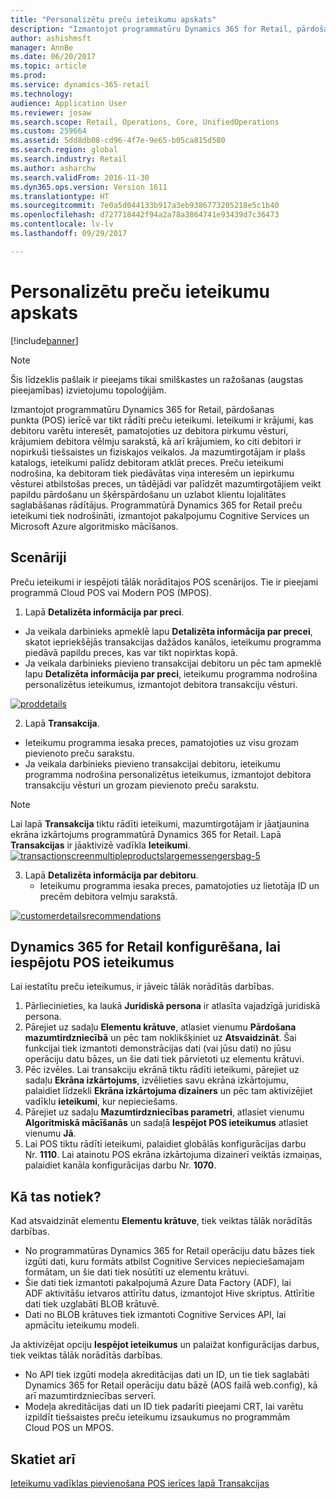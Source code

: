 ```yaml
---
title: "Personalizētu preču ieteikumu apskats"
description: "Izmantojot programmatūru Dynamics 365 for Retail, pārdošanas punkta (POS) ierīcē var tikt rādīti preču ieteikumi. Ieteikumi ir krājumi, kas debitoru varētu interesēt, pamatojoties uz debitora pirkumu vēsturi, krājumiem debitora vēlmju sarakstā, kā arī krājumiem, ko citi debitori ir nopirkuši tiešsaistes un fiziskajos veikalos. Ja mazumtirgotājam ir plašs katalogs, ieteikumi palīdz debitoram atklāt preces. Preču ieteikumi nodrošina, ka debitoram tiek piedāvātas viņa interesēm un iepirkumu vēsturei atbilstošas preces, un tādējādi var palīdzēt mazumtirgotājiem veikt papildu pārdošanu un šķērspārdošanu un uzlabot klientu lojalitātes saglabāšanas rādītājus. Programmatūrā Dynamics 365 for Retail preču ieteikumi tiek nodrošināti, izmantojot pakalpojumu Cognitive Services un Microsoft Azure algoritmisko mācīšanos."
author: ashishmsft
manager: AnnBe
ms.date: 06/20/2017
ms.topic: article
ms.prod: 
ms.service: dynamics-365-retail
ms.technology: 
audience: Application User
ms.reviewer: josaw
ms.search.scope: Retail, Operations, Core, UnifiedOperations
ms.custom: 259664
ms.assetid: 5dd8db08-cd96-4f7e-9e65-b05ca815d580
ms.search.region: global
ms.search.industry: Retail
ms.author: asharchw
ms.search.validFrom: 2016-11-30
ms.dyn365.ops.version: Version 1611
ms.translationtype: HT
ms.sourcegitcommit: 7e0a5d044133b917a3eb9386773205218e5c1b40
ms.openlocfilehash: d727718442f94a2a78a3864741e93439d7c36473
ms.contentlocale: lv-lv
ms.lasthandoff: 09/29/2017

---
```


# <a name="personalized-product-recommendations-overview"></a>Personalizētu preču ieteikumu apskats

[!include[banner](includes/banner.md)]


> [!NOTE]
> Šis līdzeklis pašlaik ir pieejams tikai smilškastes un ražošanas (augstas pieejamības) izvietojumu topoloģijām. 

Izmantojot programmatūru Dynamics 365 for Retail, pārdošanas punkta (POS) ierīcē var tikt rādīti preču ieteikumi. Ieteikumi ir krājumi, kas debitoru varētu interesēt, pamatojoties uz debitora pirkumu vēsturi, krājumiem debitora vēlmju sarakstā, kā arī krājumiem, ko citi debitori ir nopirkuši tiešsaistes un fiziskajos veikalos. Ja mazumtirgotājam ir plašs katalogs, ieteikumi palīdz debitoram atklāt preces. Preču ieteikumi nodrošina, ka debitoram tiek piedāvātas viņa interesēm un iepirkumu vēsturei atbilstošas preces, un tādējādi var palīdzēt mazumtirgotājiem veikt papildu pārdošanu un šķērspārdošanu un uzlabot klientu lojalitātes saglabāšanas rādītājus. Programmatūrā Dynamics 365 for Retail preču ieteikumi tiek nodrošināti, izmantojot pakalpojumu Cognitive Services un Microsoft Azure algoritmisko mācīšanos.


<a name="scenarios"></a>Scenāriji
---------

Preču ieteikumi ir iespējoti tālāk norādītajos POS scenārijos. Tie ir pieejami programmā Cloud POS vai Modern POS (MPOS).

1.  Lapā **Detalizēta informācija par preci**.

-   Ja veikala darbinieks apmeklē lapu **Detalizēta informācija par precei**, skatot iepriekšējās transakcijas dažādos kanālos, ieteikumu programma piedāvā papildu preces, kas var tikt nopirktas kopā.
-   Ja veikala darbinieks pievieno transakcijai debitoru un pēc tam apmeklē lapu **Detalizēta informācija par preci**, ieteikumu programma nodrošina personalizētus ieteikumus, izmantojot debitora transakciju vēsturi.

[![proddetails](./media/proddetails.png)](./media/proddetails.png)

2.  Lapā **Transakcija**.

-   Ieteikumu programma iesaka preces, pamatojoties uz visu grozam pievienoto preču sarakstu.
-   Ja veikala darbinieks pievieno transakcijai debitoru, ieteikumu programma nodrošina personalizētus ieteikumus, izmantojot debitora transakciju vēsturi un grozam pievienoto preču sarakstu.

> [!NOTE]
> Lai lapā **Transakcija** tiktu rādīti ieteikumi, mazumtirgotājam ir jāatjaunina ekrāna izkārtojums programmatūrā Dynamics 365 for Retail. Lapā **Transakcijas** ir jāaktivizē vadīkla **Ieteikumi**. [![transactionscreenmultipleproductslargemessengersbag-5](./media/transactionscreenmultipleproductslargemessengersbag-5.jpg)](./media/transactionscreenmultipleproductslargemessengersbag-5.jpg)

3.  Lapā **Detalizēta informācija par debitoru**.
    -   Ieteikumu programma iesaka preces, pamatojoties uz lietotāja ID un precēm debitora velmju sarakstā.

[![customerdetailsrecommendations](./media/customerdetailsrecommendations.png)](./media/customerdetailsrecommendations.png)

## <a name="configure-dynamics-365-for-retail-to-enable-pos-recommendations"></a>Dynamics 365 for Retail konfigurēšana, lai iespējotu POS ieteikumus
Lai iestatītu preču ieteikumus, ir jāveic tālāk norādītās darbības.

1.  Pārliecinieties, ka laukā **Juridiskā persona** ir atlasīta vajadzīgā juridiskā persona.
2.  Pārejiet uz sadaļu **Elementu krātuve**, atlasiet vienumu **Pārdošana mazumtirdzniecībā** un pēc tam noklikšķiniet uz **Atsvaidzināt**. Šai funkcijai tiek izmantoti demonstrācijas dati (vai jūsu dati) no jūsu operāciju datu bāzes, un šie dati tiek pārvietoti uz elementu krātuvi.
3.  Pēc izvēles. Lai transakciju ekrānā tiktu rādīti ieteikumi, pārejiet uz sadaļu **Ekrāna izkārtojums**, izvēlieties savu ekrāna izkārtojumu, palaidiet līdzekli **Ekrāna izkārtojuma dizainers** un pēc tam aktivizējiet vadīklu **ieteikumi**, kur nepieciešams.
4.  Pārejiet uz sadaļu **Mazumtirdzniecības parametri**, atlasiet vienumu **Algoritmiskā mācīšanās** un sadaļā **Iespējot POS ieteikumus** atlasiet vienumu **Jā**.
5.  Lai POS tiktu rādīti ieteikumi, palaidiet globālās konfigurācijas darbu Nr. **1110**. Lai atainotu POS ekrāna izkārtojuma dizainerī veiktās izmaiņas, palaidiet kanāla konfigurācijas darbu Nr. **1070**.

## <a name="how-does-it-work"></a>[]()Kā tas notiek?
Kad atsvaidzināt elementu **Elementu krātuve**, tiek veiktas tālāk norādītās darbības.

-   No programmatūras Dynamics 365 for Retail operāciju datu bāzes tiek izgūti dati, kuru formāts atbilst Cognitive Services nepieciešamajam formātam, un šie dati tiek nosūtīti uz elementu krātuvi.
-   Šie dati tiek izmantoti pakalpojumā Azure Data Factory (ADF), lai ADF aktivitāšu ietvaros attīrītu datus, izmantojot Hive skriptus. Attīrītie dati tiek uzglabāti BLOB krātuvē.
-   Dati no BLOB krātuves tiek izmantoti Cognitive Services API, lai apmācītu ieteikumu modeli.

Ja aktivizējat opciju **Iespējot ieteikumus** un palaižat konfigurācijas darbus, tiek veiktas tālāk norādītās darbības.

-   No API tiek izgūti modeļa akreditācijas dati un ID, un tie tiek saglabāti Dynamics 365 for Retail operāciju datu bāzē (AOS failā web.config), kā arī mazumtirdzniecības serverī.
-   Modeļa akreditācijas dati un ID tiek padarīti pieejami CRT, lai varētu izpildīt tiešsaistes preču ieteikumu izsaukumus no programmām Cloud POS un MPOS.


<a name="see-also"></a>Skatiet arī
--------

[Ieteikumu vadīklas pievienošana POS ierīces lapā Transakcijas](add-recommendations-control-pos-screen.md)





